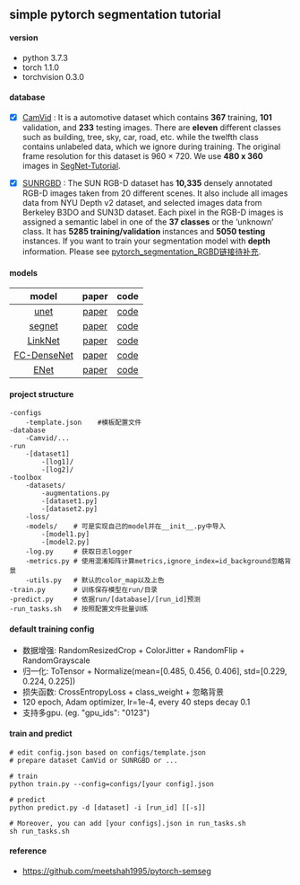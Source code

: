 ## simple pytorch segmentation tutorial

#### version  
- python 3.7.3
- torch 1.1.0
- torchvision 0.3.0

#### database  

- [x] [CamVid](https://github.com/dtrimina/pytorch_segmentation_tutorial/tree/master/database/CamVid) : It is a automotive dataset which contains **367** training, **101** validation, and **233** testing images. There are **eleven** different classes such as building, tree, sky, car, road, etc. while the twelfth class contains unlabeled data, which we ignore during training. The original frame resolution for this dataset is 960 × 720. We use **480 x 360** images in [SegNet-Tutorial](https://github.com/alexgkendall/SegNet-Tutorial/tree/master/CamVid).
- [x] [SUNRGBD](https://github.com/dtrimina/pytorch_segmentation_tutorial/tree/master/database/SUNRGBD) : The SUN RGB-D dataset has **10,335** densely annotated RGB-D images taken from 20 different scenes. It also include all images data from NYU Depth v2 dataset, and selected images data from Berkeley B3DO and SUN3D dataset. Each pixel in the RGB-D images is assigned a semantic label in one of the **37 classes** or the ‘unknown’ class. It has **5285 training/validation** instances and **5050 testing** instances. If you want to train your segmentation model with **depth** information. Please see [pytorch_segmentation_RGBD链接待补充]().



#### models




model | paper | code    
:-: | :-: | :-:  
[unet](https://blog.dtrimina.cn/Segmentation/segmentation-2/) | [paper](http://xxx.itp.ac.cn/pdf/1505.04597.pdf) | [code](https://github.com/dtrimina/pytorch_segmentation_tutorial/blob/master/toolbox/models/unet.py) |  
[segnet](https://blog.dtrimina.cn/Segmentation/segmentation-2/) | [paper](http://xxx.itp.ac.cn/pdf/1511.00561.pdf) | [code](https://github.com/dtrimina/pytorch_segmentation_tutorial/blob/master/toolbox/models/segnet.py) |  
[LinkNet](https://blog.dtrimina.cn/Segmentation/segmentation-3/) | [paper](http://xxx.itp.ac.cn/pdf/1707.03718.pdf) | [code](https://github.com/dtrimina/pytorch_segmentation_tutorial/blob/master/toolbox/models/linknet.py)  |  
[FC-DenseNet](https://blog.dtrimina.cn/Segmentation/segmentation-3/) | [paper](http://xxx.itp.ac.cn/pdf/1611.09326.pdf) | [code](https://github.com/dtrimina/pytorch_segmentation_tutorial/blob/master/toolbox/models/fcdensenet.py) |  
[ENet](https://blog.dtrimina.cn/Segmentation/segmentation-3/) | [paper](http://xxx.itp.ac.cn/pdf/1606.02147v1) | [code](https://github.com/dtrimina/pytorch_segmentation_tutorial/blob/master/toolbox/models/enet.py) |



#### project structure 

```
-configs  
    -template.json    #模板配置文件  
-database  
    -Camvid/...  
-run
    -[dataset1]
        -[log1]/
        -[log2]/ 
-toolbox  
    -datasets/
        -augmentations.py
        -[dataset1.py]
        -[dataset2.py]
    -loss/  
    -models/    # 可是实现自己的model并在__init__.py中导入  
        -[model1.py]
        -[model2.py]
    -log.py     # 获取日志logger  
    -metrics.py # 使用混淆矩阵计算metrics,ignore_index=id_background忽略背景
    -utils.py   # 默认的color_map以及上色
-train.py       # 训练保存模型在run/目录  
-predict.py     # 依据run/[database]/[run_id]预测  
-run_tasks.sh   # 按照配置文件批量训练  
```

#### default training config  

- 数据增强: RandomResizedCrop + ColorJitter + RandomFlip + RandomGrayscale
- 归一化: ToTensor + Normalize(mean=[0.485, 0.456, 0.406], std=[0.229, 0.224, 0.225])
- 损失函数: CrossEntropyLoss + class_weight + 忽略背景
- 120 epoch, Adam optimizer, lr=1e-4, every 40 steps decay 0.1
- 支持多gpu. (eg. "gpu_ids": "0123")

#### train and predict

```
# edit config.json based on configs/template.json
# prepare dataset CamVid or SUNRGBD or ...

# train
python train.py --config=configs/[your config].json

# predict
python predict.py -d [dataset] -i [run_id] [[-s]]

# Moreover, you can add [your configs].json in run_tasks.sh
sh run_tasks.sh

```

#### reference
- https://github.com/meetshah1995/pytorch-semseg